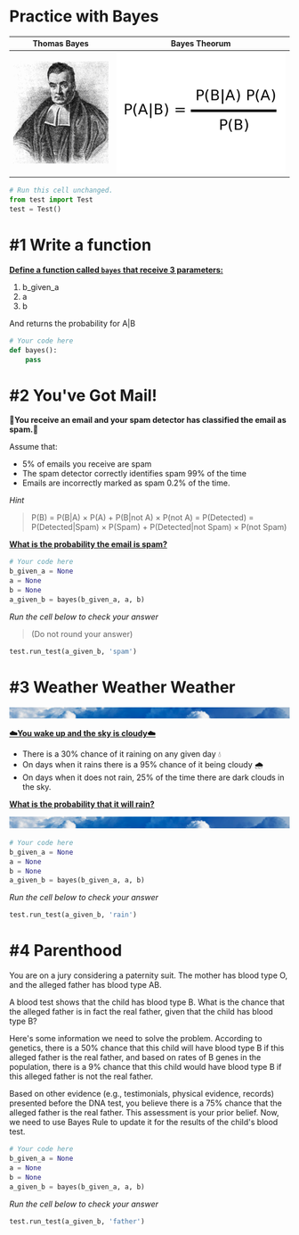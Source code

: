 # Practice with Bayes


Thomas Bayes           |  Bayes Theorum
:-------------------------:|:-------------------------:
![](images/thom-bayes.gif)  |  ![](images/bayes.png)


```python
# Run this cell unchanged.
from test import Test
test = Test()
```

# #1 Write a function

<u><b>Define a function called ```bayes``` that receive 3 parameters:</b></u>
1. b_given_a
2. a
3. b

And returns the probability for A|B


```python
# Your code here
def bayes():
    pass
```

# #2 You've Got Mail!

**📩You receive an email and your spam detector has classified the email as spam.📩** 

Assume that: 
- 5% of emails you receive are spam 
- The spam detector correctly identifies spam 99% of the time
- Emails are incorrectly marked as spam 0.2% of the time. 

*Hint*

>P(B) = P(B|A) × P(A) + P(B|not A) × P(not A) = P(Detected) = P(Detected|Spam) × P(Spam) + P(Detected|not Spam) × P(not Spam)

<u><b>What is the probability the email is spam?</b></u>


```python
# Your code here
b_given_a = None
a = None
b = None
a_given_b = bayes(b_given_a, a, b)
```

*Run the cell below to check your answer*
>(Do not round your answer)


```python
test.run_test(a_given_b, 'spam')
```

# #3 Weather Weather Weather

<img src="images/clouds.png">

<u><b>☁️You wake up and the sky is cloudy☁️</b></u>

- There is a 30% chance of it raining on any given day 💧
- On days when it rains there is a 95% chance of it being cloudy 🌧️
- On days when it does not rain, 25% of the time there are dark clouds in the sky.

<u><b>What is the probability that it will rain?</b></u>

<img src="images/clouds.png">



```python
# Your code here
b_given_a = None
a = None
b = None
a_given_b = bayes(b_given_a, a, b)
```

*Run the cell below to check your answer*


```python
test.run_test(a_given_b, 'rain')
```

# #4 Parenthood

You are on a jury considering a paternity suit.  The mother has blood type O, and the alleged father has blood type AB.

A blood test shows that the child has blood type B.   What is the chance that the alleged father is in fact the real father, given that the child has blood type B?

Here's some information we need to solve the problem.  According to genetics, there is a 50% chance that this child will have blood type B if this alleged father is the real father, and based on rates of B genes in the population, there is a 9% chance that this child would have blood type B if this alleged father is not the real father.

Based on other evidence (e.g., testimonials, physical evidence, records) presented before the DNA test, you believe there is a 75% chance that the alleged father is the real father.  This assessment is your prior belief.  Now, we need to use Bayes Rule to update it for the results of the child's blood test.


```python
# Your code here
b_given_a = None
a = None
b = None
a_given_b = bayes(b_given_a, a, b)
```

*Run the cell below to check your answer*


```python
test.run_test(a_given_b, 'father')
```
